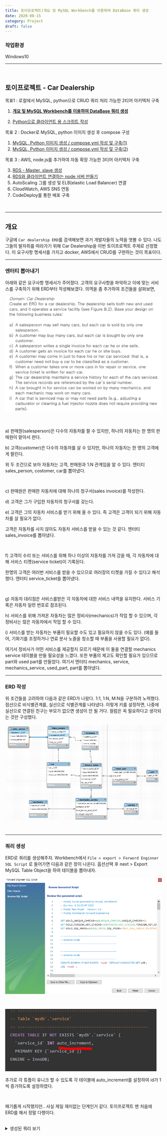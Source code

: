```yaml
---
title: 토이프로젝트)개요 및 MySQL Workbench를 이용하여 DataBase 쿼리 생성
date: 2020-08-15
category: Project
draft: false
---
```


### 작업환경

Windows10

---

<br/>

## 토이프로젝트 - Car Dealership

목표1 : 로컬에서 MySQL, python으로 CRUD 쿼리 처리 가능한 2티어 아키텍처 구축

1. [**<u>개요 및 MySQL Workbench를 이용하여 DataBase 쿼리 생성</u>**](https://jeonghoon.netlify.app/Project/miniproject/mini_query/)

2. [Python으로 클라이언트 용  스크립트 작성](https://jeonghoon.netlify.app/Project/miniproject/mini_python/)

목표 2 : Docker로 MySQL, python 이미지 생성 후 compose 구성

1. [MySQL, Python 이미지 생성 / compose.yml 작성 및 구축(1)](https://jeonghoon.netlify.app/Project/miniproject/mini_docker_images/)
2. [MySQL, Python 이미지 생성 / compose.yml 작성 및 구축(2)](https://jeonghoon.netlify.app/Project/miniproject/mini_docker_compose/)

목표 3 : AWS, node.js를 추가하여 자동 확장 가능한 3티어 아키텍처 구축

3. [RDS - Master, slave 생성](https://jeonghoon.netlify.app/Project/miniproject/mini_rds/)
4. [RDS와 클라이언트 연결하는 node 서버 만들기](https://jeonghoon.netlify.app/Project/miniproject/mini_node/)
5. AutoScaling 그룹 생성 및 ELB(elastic Load Balancer) 연결
6. CloudWatch, AWS SNS 연동
7. CodeDeploy를 통한 배포 구축

<br/>

---

## 개요

구글에 `Car dealership ERD`를 검색해보면 과거 개발자들의 노력을 엿볼 수 있다. 나도 그들의 발자취를 따라가기 위해 Car Dealership을 이번 토이프로젝트 주제로 선정했다. 이 요구사항 명세서를 가지고 docker, AWS에서 CRUD를 구현하는 것이 목표이다.

---

### 엔터티 뽑아내기

아래와 같은 요구사항 명세서가 주어졌다. 고객의 요구사항을 파악하고 이에 맞는 서비스를 구축하기 위해 ERD부터 작성해보겠다. 의역을 좀 추가하여 조건들을 살펴보면,

![image-20201108193415445](mini_query.assets/image-20201108193415445.png)

<br/>

a) 판매원(salesperson)은 다수의 자동차를 팔 수 있지만, 하나의 자동차는 한 명의 판매원이 맡아서 판다.

b) 고객(customer)은 다수의 자동차를 살 수 있지만, 하나의 자동차는 한 명의 고객에게 팔린다.

위 두 조건으로 보아 자동차는 고객, 판매원과 1:N 관계임을 알 수 있다. 엔터티 sales_person, costomer, car를 뽑아냈다.

<br/>

c) 판매원은 판매한 자동차에 대해 하나의 청구서(sales invoice)를 작성한다.

d) 고객은 그가 구입한 자동차의 청구서를 갖는다.

e) 고객은 그의 자동차 서비스를 받기 위해 올 수 있다. 즉 고객은  고객이 되기 위해 자동차를 살 필요가 없다.

고객은 자동차를 사지 않아도 자동차 서비스를 받을 수 있는 것 같다. 엔터티 sales_invoice를 뽑아냈다.

<br/>

f) 고객이 수리 또는 서비스를 위해 하나 이상의 자동차를 가져 갔을 때, 각 자동차에 대해 서비스 티켓(service ticket)이 기록된다.

한명의 고객은 여러번 서비스를 받을 수 있으므로 여러장의 티켓을 가질 수 있다고 해석했다. 엔터티 service_ticket을 뽑아냈다.

<br/>

g) 자동차 대리점은 서비스를받은 각 자동차에 대한 서비스 내역을 유지한다. 서비스 기록은 자동차 일련 번호로 참조된다.

h) 서비스를 위해 가져온 자동차는 많은 정비사(mechanics)가 작업 할 수 있으며, 각 정비사는 많은 자동차에서 작업 할 수 있다.

i) 서비스를 받는 자동차는 부품이 필요할 수도 있고 필요하지 않을 수도 있다. (예를 들어, 기화기를 조정하거나 연료 분사 노즐을 청소할 때 부품을 사용할 필요가 없다).

여기서 정비사가 어떤 서비스를 제공할지 모르기 때문에 이 둘을 연결할 mechanics service 테이블을 만들 필요성을 느꼈다. 또한 부품의 제고도 확인할 필요가 있으므로 part와 used part를 만들었다. 여기서 엔터티 mechanics, service, mechanics_service, used_part, part를 뽑아냈다.

---

### ERD 작성

위 조건들을 고려하여 다음과 같은 ERD가 나왔다. 1:1, 1:N, M:N을 구분하려 노력했다. 점선으로 비식별관계를, 실선으로 식별관계를 나타냈다. 이렇게 키를 설정하면, 나중에 실선으로 연결된 친구는 부모가 없으면 생성이 안 될 거다. 컬럼은 꼭 필요하다고 생각되는 것만 구성했다.

![image-20201108202419085](mini_query.assets/image-20201108202419085.png)

<br/>

---

### 쿼리 생성

ERD로 쿼리를 생성해주자. Workbench에서 `File > export > Forword Enginner SQL Script` 로 들어가면 다음과 같은 창이 나온다. 옵션선택 후 next > Export MySQL Table Object을 하여 테이블을 뽑아내자.

![image-20201108203420451](mini_query.assets/image-20201108203420451.png)

<br/>

![image-20201108230333876](mini_query.assets/image-20201108230333876.png)

추가로 각 튜플이 유니크 할 수 있도록 각 테이블에 auto_increment를 설정하여 id가 1씩 증가하도록 설정하였다.

<br/>

패기롭게 시작했지만.. 사실 제일 재미없는 단계인거 같다. 토이프로젝트 맨 처음에 ERD를 해서 정말 다행이다.

<br/>

<details> <summary>생성된 쿼리 보기</summary> <div markdown="1">

```sql
-- MySQL Workbench Forward Engineering

SET @OLD_UNIQUE_CHECKS=@@UNIQUE_CHECKS, UNIQUE_CHECKS=0;
SET @OLD_FOREIGN_KEY_CHECKS=@@FOREIGN_KEY_CHECKS, FOREIGN_KEY_CHECKS=0;
SET @OLD_SQL_MODE=@@SQL_MODE, SQL_MODE='ONLY_FULL_GROUP_BY,STRICT_TRANS_TABLES,NO_ZERO_IN_DATE,NO_ZERO_DATE,ERROR_FOR_DIVISION_BY_ZERO,NO_ENGINE_SUBSTITUTION';

-- -----------------------------------------------------
-- Schema mydb
-- -----------------------------------------------------

-- -----------------------------------------------------
-- Schema mydb
-- -----------------------------------------------------
CREATE SCHEMA IF NOT EXISTS `mydb` DEFAULT CHARACTER SET utf8 ;
USE `mydb` ;

-- -----------------------------------------------------
-- Table `mydb`.`sales_person`
-- -----------------------------------------------------
CREATE TABLE IF NOT EXISTS `mydb`.`sales_person` (
  `sales_id` INT auto_increment,
  `sales_name` VARCHAR(45) NULL,
  `sales_phone`  VARCHAR(45) NULL,
  PRIMARY KEY (`sales_id`))
ENGINE = InnoDB;


-- -----------------------------------------------------
-- Table `mydb`.`Car`
-- -----------------------------------------------------
CREATE TABLE IF NOT EXISTS `mydb`.`Car` (
  `car_id` INT auto_increment,
  `car_name` varchar(50),
  `color` VARCHAR(45) NULL,
  `made_by` VARCHAR(45) NULL,
  `sales` varchar(50) default 'onSale',
  PRIMARY KEY (`car_id`))
ENGINE = InnoDB;


-- -----------------------------------------------------
-- Table `mydb`.`Customer`
-- -----------------------------------------------------
CREATE TABLE IF NOT EXISTS `mydb`.`Customer` (
  `cust_id` INT auto_increment,
  `cust_name` VARCHAR(45) NULL,
  `cust_phone` VARCHAR(45) NULL,
  `cust_birth` int NULL,
  PRIMARY KEY (`cust_id`))
ENGINE = InnoDB;


-- -----------------------------------------------------
-- Table `mydb`.`Sales_invoice`
-- -----------------------------------------------------
CREATE TABLE IF NOT EXISTS `mydb`.`Sales_invoice` (
  `invoice_number` INT auto_increment,
  `sales_id` INT NOT NULL,
  `cust_id` INT NOT NULL,
  `car_id` INT NOT NULL,
  PRIMARY KEY (`invoice_number`),
  INDEX `fk_Sales_invoice_sales_person1_idx` (`sales_id` ASC) ,
  INDEX `fk_Sales_invoice_Customer1_idx` (`cust_id` ASC) ,
  INDEX `fk_Sales_invoice_Car1_idx` (`car_id` ASC) ,
  CONSTRAINT `fk_Sales_invoice_sales_person1`
    FOREIGN KEY (`sales_id`)
    REFERENCES `mydb`.`sales_person` (`sales_id`)
    ON DELETE NO ACTION
    ON UPDATE NO ACTION,
  CONSTRAINT `fk_Sales_invoice_Customer1`
    FOREIGN KEY (`cust_id`)
    REFERENCES `mydb`.`Customer` (`cust_id`)
    ON DELETE NO ACTION
    ON UPDATE NO ACTION,
  CONSTRAINT `fk_Sales_invoice_Car1`
    FOREIGN KEY (`car_id`)
    REFERENCES `mydb`.`Car` (`car_id`)
    ON DELETE NO ACTION
    ON UPDATE NO ACTION)
ENGINE = InnoDB;


-- -----------------------------------------------------
-- Table `mydb`.`Service_ticket`
-- -----------------------------------------------------
CREATE TABLE IF NOT EXISTS `mydb`.`Service_ticket` (
  `Service_ticket_id` INT auto_increment,
  `price` VARCHAR(45) NULL,
  `cust_id` INT NOT NULL,
  `car_id` INT NOT NULL,
  PRIMARY KEY (`Service_ticket_id`, `car_id`),
  INDEX `fk_Service_ticket_Customer1_idx` (`cust_id` ASC) ,
  INDEX `fk_Service_ticket_Car1_idx` (`car_id` ASC) ,
  CONSTRAINT `fk_Service_ticket_Customer1`
    FOREIGN KEY (`cust_id`)
    REFERENCES `mydb`.`Customer` (`cust_id`)
    ON DELETE NO ACTION
    ON UPDATE NO ACTION,
  CONSTRAINT `fk_Service_ticket_Car1`
    FOREIGN KEY (`car_id`)
    REFERENCES `mydb`.`Car` (`car_id`)
    ON DELETE NO ACTION
    ON UPDATE NO ACTION)
ENGINE = InnoDB;


-- -----------------------------------------------------
-- Table `mydb`.`mechanics`
-- -----------------------------------------------------
CREATE TABLE IF NOT EXISTS `mydb`.`mechanics` (
  `mechanic_id` varchar(45) not null,
  `mechanic_name` VARCHAR(45) NULL,
  `MON` VARCHAR(45) NULL,
  `TUE` VARCHAR(45) NULL,
  `WED` VARCHAR(45) NULL,
  `THU` VARCHAR(45) NULL,
  `FRI` VARCHAR(45) NULL,
  PRIMARY KEY (`mechanic_id`))
ENGINE = InnoDB;


-- -----------------------------------------------------
-- Table `mydb`.`part`
-- -----------------------------------------------------
CREATE TABLE IF NOT EXISTS `mydb`.`part` (
  `part_id` INT auto_increment,
  PRIMARY KEY (`part_id`))
ENGINE = InnoDB;


-- -----------------------------------------------------
-- Table `mydb`.`Used_part`
-- -----------------------------------------------------
CREATE TABLE IF NOT EXISTS `mydb`.`Used_part` (
  `used_part_id`int auto_increment,
  `part_id` INT NOT NULL,
  `Service_ticket_id` INT NOT NULL,
  PRIMARY KEY (`used_part_id`, `part_id`, `Service_ticket_id`),
  INDEX `fk_part_has_Service_ticket_Service_ticket1_idx` (`Service_ticket_id` ASC) ,
  INDEX `fk_part_has_Service_ticket_part1_idx` (`part_id` ASC) ,
  CONSTRAINT `fk_part_has_Service_ticket_part1`
    FOREIGN KEY (`part_id`)
    REFERENCES `mydb`.`part` (`part_id`)
    ON DELETE NO ACTION
    ON UPDATE NO ACTION,
  CONSTRAINT `fk_part_has_Service_ticket_Service_ticket1`
    FOREIGN KEY (`Service_ticket_id`)
    REFERENCES `mydb`.`Service_ticket` (`Service_ticket_id`)
    ON DELETE NO ACTION
    ON UPDATE NO ACTION)
ENGINE = InnoDB;


-- -----------------------------------------------------
-- Table `mydb`.`service`
-- -----------------------------------------------------
CREATE TABLE IF NOT EXISTS `mydb`.`service` (
  `service_id` INT auto_increment,
  PRIMARY KEY (`service_id`))
ENGINE = InnoDB;


-- -----------------------------------------------------
-- Table `mydb`.`mechanics_service`
-- -----------------------------------------------------
CREATE TABLE IF NOT EXISTS `mydb`.`mechanics_service` (
  `mechanics_service_id` int auto_increment,
  `mechanic_id` varchar(45) not null,
  `ticket_Service_ticket_id` INT NOT NULL,
  `service_service_id` INT NOT NULL,
  PRIMARY KEY (`mechanics_service_id`, `mechanic_id`, `ticket_Service_ticket_id`, `service_service_id`),
  INDEX `fk_mechanics_has_Service_ticket_Service_ticket1_idx` (`ticket_Service_ticket_id` ASC) ,
  INDEX `fk_mechanics_has_Service_ticket_mechanics1_idx` (`mechanic_id` ASC) ,
  INDEX `fk_mechanics(1)_service1_idx` (`service_service_id` ASC) ,
  CONSTRAINT `fk_mechanics_has_Service_ticket_mechanics1`
    FOREIGN KEY (`mechanic_id`)
    REFERENCES `mydb`.`mechanics` (`mechanic_id`)
    ON DELETE NO ACTION
    ON UPDATE NO ACTION,
  CONSTRAINT `fk_mechanics_has_Service_ticket_Service_ticket1`
    FOREIGN KEY (`ticket_Service_ticket_id`)
    REFERENCES `mydb`.`Service_ticket` (`Service_ticket_id`)
    ON DELETE NO ACTION
    ON UPDATE NO ACTION,
  CONSTRAINT `fk_mechanics(1)_service1`
    FOREIGN KEY (`service_service_id`)
    REFERENCES `mydb`.`service` (`service_id`)
    ON DELETE NO ACTION
    ON UPDATE NO ACTION)
ENGINE = InnoDB;


SET SQL_MODE=@OLD_SQL_MODE;
SET FOREIGN_KEY_CHECKS=@OLD_FOREIGN_KEY_CHECKS;
SET UNIQUE_CHECKS=@OLD_UNIQUE_CHECKS;
```

</div> </details>